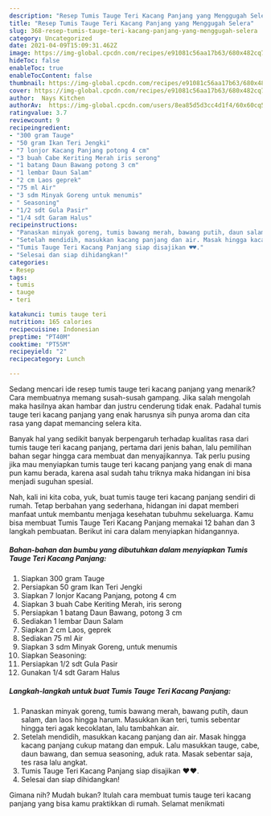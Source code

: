 ```yaml
---
description: "Resep Tumis Tauge Teri Kacang Panjang yang Menggugah Selera"
title: "Resep Tumis Tauge Teri Kacang Panjang yang Menggugah Selera"
slug: 368-resep-tumis-tauge-teri-kacang-panjang-yang-menggugah-selera
category: Uncategorized
date: 2021-04-09T15:09:31.462Z
image: https://img-global.cpcdn.com/recipes/e91081c56aa17b63/680x482cq70/tumis-tauge-teri-kacang-panjang-foto-resep-utama.jpg
hideToc: false
enableToc: true
enableTocContent: false
thumbnail: https://img-global.cpcdn.com/recipes/e91081c56aa17b63/680x482cq70/tumis-tauge-teri-kacang-panjang-foto-resep-utama.jpg
cover: https://img-global.cpcdn.com/recipes/e91081c56aa17b63/680x482cq70/tumis-tauge-teri-kacang-panjang-foto-resep-utama.jpg
author:  Nays Kitchen
authorAv:  https://img-global.cpcdn.com/users/8ea85d5d3cc4d1f4/60x60cq50/avatar.jpg
ratingvalue: 3.7
reviewcount: 9
recipeingredient:
- "300 gram Tauge"
- "50 gram Ikan Teri Jengki"
- "7 lonjor Kacang Panjang potong 4 cm"
- "3 buah Cabe Keriting Merah iris serong"
- "1 batang Daun Bawang potong 3 cm"
- "1 lembar Daun Salam"
- "2 cm Laos geprek"
- "75 ml Air"
- "3 sdm Minyak Goreng untuk menumis"
- " Seasoning"
- "1/2 sdt Gula Pasir"
- "1/4 sdt Garam Halus"
recipeinstructions:
- "Panaskan minyak goreng, tumis bawang merah, bawang putih, daun salam, dan laos hingga harum.  Masukkan ikan teri, tumis sebentar hingga teri agak kecoklatan, lalu tambahkan air."
- "Setelah mendidih, masukkan kacang panjang dan air. Masak hingga kacang panjang cukup matang dan empuk.  Lalu masukkan tauge, cabe, daun bawang, dan semua seasoning, aduk rata. Masak sebentar saja, tes rasa lalu angkat."
- "Tumis Tauge Teri Kacang Panjang siap disajikan ♥️♥️."
- "Selesai dan siap dihidangkan!"
categories:
- Resep
tags:
- tumis
- tauge
- teri

katakunci: tumis tauge teri 
nutrition: 165 calories
recipecuisine: Indonesian
preptime: "PT40M"
cooktime: "PT55M"
recipeyield: "2"
recipecategory: Lunch

---
```



Sedang mencari ide resep tumis tauge teri kacang panjang yang menarik? Cara membuatnya memang susah-susah gampang. Jika salah mengolah maka hasilnya akan hambar dan justru cenderung tidak enak. Padahal tumis tauge teri kacang panjang yang enak harusnya sih punya aroma dan cita rasa yang dapat memancing selera kita.




Banyak hal yang sedikit banyak berpengaruh terhadap kualitas rasa dari tumis tauge teri kacang panjang, pertama dari jenis bahan, lalu pemilihan bahan segar hingga cara membuat dan menyajikannya. Tak perlu pusing jika mau menyiapkan tumis tauge teri kacang panjang yang enak di mana pun kamu berada, karena asal sudah tahu triknya maka hidangan ini bisa menjadi suguhan spesial.


Nah, kali ini kita coba, yuk, buat tumis tauge teri kacang panjang sendiri di rumah. Tetap berbahan yang sederhana, hidangan ini dapat memberi manfaat untuk membantu menjaga kesehatan tubuhmu sekeluarga. Kamu bisa membuat Tumis Tauge Teri Kacang Panjang memakai 12 bahan dan 3 langkah pembuatan. Berikut ini cara dalam menyiapkan hidangannya.

<!--inarticleads1-->

##### Bahan-bahan dan bumbu yang dibutuhkan dalam menyiapkan Tumis Tauge Teri Kacang Panjang:

1. Siapkan 300 gram Tauge
1. Persiapkan 50 gram Ikan Teri Jengki
1. Siapkan 7 lonjor Kacang Panjang, potong 4 cm
1. Siapkan 3 buah Cabe Keriting Merah, iris serong
1. Persiapkan 1 batang Daun Bawang, potong 3 cm
1. Sediakan 1 lembar Daun Salam
1. Siapkan 2 cm Laos, geprek
1. Sediakan 75 ml Air
1. Siapkan 3 sdm Minyak Goreng, untuk menumis
1. Siapkan  Seasoning:
1. Persiapkan 1/2 sdt Gula Pasir
1. Gunakan 1/4 sdt Garam Halus




<!--inarticleads2-->

##### Langkah-langkah untuk buat Tumis Tauge Teri Kacang Panjang:

1. Panaskan minyak goreng, tumis bawang merah, bawang putih, daun salam, dan laos hingga harum.  Masukkan ikan teri, tumis sebentar hingga teri agak kecoklatan, lalu tambahkan air.
1. Setelah mendidih, masukkan kacang panjang dan air. Masak hingga kacang panjang cukup matang dan empuk.  Lalu masukkan tauge, cabe, daun bawang, dan semua seasoning, aduk rata. Masak sebentar saja, tes rasa lalu angkat.
1. Tumis Tauge Teri Kacang Panjang siap disajikan ♥️♥️.
1. Selesai dan siap dihidangkan!



Gimana nih? Mudah bukan? Itulah cara membuat tumis tauge teri kacang panjang yang bisa kamu praktikkan di rumah. Selamat menikmati
